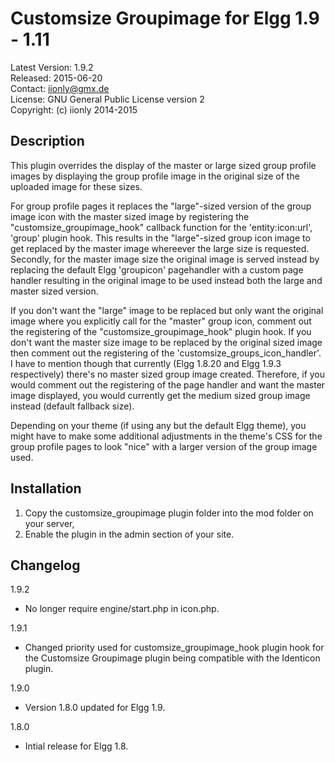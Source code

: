 Customsize Groupimage for Elgg 1.9 - 1.11
=========================================

Latest Version: 1.9.2  
Released: 2015-06-20  
Contact: iionly@gmx.de  
License: GNU General Public License version 2  
Copyright: (c) iionly 2014-2015


Description
-----------

This plugin overrides the display of the master or large sized group profile images by displaying the group profile image in the original size of the uploaded image for these sizes.

For group profile pages it replaces the "large"-sized version of the group image icon with the master sized image by registering the "customsize_groupimage_hook" callback function for the 'entity:icon:url', 'group' plugin hook. This results in the "large"-sized group icon image to get replaced by the master image whereever the large size is requested. Secondly, for the master image size the original image is served instead by replacing the default Elgg 'groupicon' pagehandler with a custom page handler resulting in the original image to be used instead both the large and master sized version.

If you don't want the "large" image to be replaced but only want the original image where you explicitly call for the "master" group icon, comment out the registering of the "customsize_groupimage_hook" plugin hook. If you don't want the master size image to be replaced by the original sized image then comment out the registering of the 'customsize_groups_icon_handler'. I have to mention though that currently (Elgg 1.8.20 and Elgg 1.9.3 respectively) there's no master sized group image created. Therefore, if you would comment out the registering of the page handler and want the master image displayed, you would currently get the medium sized group image instead (default fallback size).

Depending on your theme (if using any but the default Elgg theme), you might have to make some additional adjustments in the theme's CSS for the group profile pages to look "nice" with a larger version of the group image used.



Installation
------------

1. Copy the customsize_groupimage plugin folder into the mod folder on your server,
2. Enable the plugin in the admin section of your site.


Changelog
---------

1.9.2

- No longer require engine/start.php in icon.php.

1.9.1

- Changed priority used for customsize_groupimage_hook plugin hook for the Customsize Groupimage plugin being compatible with the Identicon plugin.

1.9.0

- Version 1.8.0 updated for Elgg 1.9.

1.8.0

- Intial release for Elgg 1.8.
